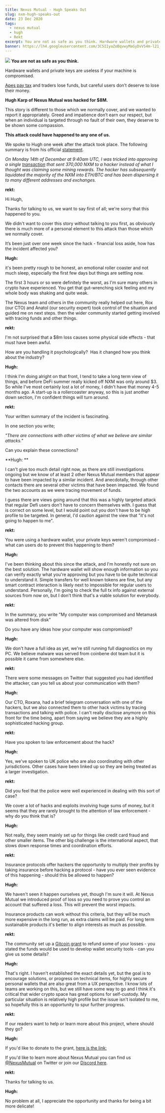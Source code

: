 ```yaml
---
title: Nexus Mutual - Hugh Speaks Out
slug: nxm-hugh-speaks-out
date: 23 Dec 2020
tags:
  - nexus mutual
  - hugh
  - Rekt
excerpt: You are not as safe as you think. Hardware wallets and private keys are useless if your machine is compromised.  Apes pay tax and traders lose funds, but careful users don’t deserve to lose their money. Hugh Karp of Nexus Mutual was hacked for $8M.
banner: https://lh4.googleusercontent.com/3C5IIyaZoBqvwyMaGyDvVS4m-l21_r_ijVf_xeQBSF-jYKoEPtHzIpKZzDZ9ibV1sO2PUrL41u3YrNaRfGsBm_ACHC-jBwhhPsTx7TuSNOYs7ZCOVqsh_3uW8QowqTryN6R9XZyi
---
```


![](https://lh4.googleusercontent.com/3C5IIyaZoBqvwyMaGyDvVS4m-l21_r_ijVf_xeQBSF-jYKoEPtHzIpKZzDZ9ibV1sO2PUrL41u3YrNaRfGsBm_ACHC-jBwhhPsTx7TuSNOYs7ZCOVqsh_3uW8QowqTryN6R9XZyi)
**You are not as safe as you think.**

Hardware wallets and private keys are useless if your machine is compromised.

[Apes pay tax](/ape-tax/) and traders lose funds, but careful users don’t deserve to lose their money.

**Hugh Karp of Nexus Mutual was hacked for $8M.**

This story is different to those which we normally cover, and we wanted to report it appropriately. Greed and impatience don’t earn our respect, but when an individual is targeted through no fault of their own, they deserve to be shown some compassion.

**This attack could have happened to any one of us.**

We spoke to Hugh one week after the attack took place. The following summary is from his official [statement](https://medium.com/@hugh_karp/nxm-hack-update-72c5c017b48).

_On Monday 14th of December at 9:40am UTC, I was tricked into approving a single _[_transaction_](https://etherscan.io/tx/0x4ddcc21c6de13b3cf472c8d4cdafd80593e0fc286c67ea144a76dbeddb7f3629)_ that sent 370,000 NXM to a hacker instead of what I thought was claiming some mining rewards. The hacker has subsequently liquidated the majority of the NXM into ETH/BTC and has been dispersing it to many different addresses and exchanges._

**rekt:**

Hi Hugh,

Thanks for talking to us, we want to say first of all; we're sorry that this happened to you.

We didn't want to cover this story without talking to you first, as obviously there is much more of a personal element to this attack than those which we normally cover.

It’s been just over one week since the hack - financial loss aside, how has the incident affected you?

**Hugh:**

it's been pretty rough to be honest, an emotional roller coaster and not much sleep, especially the first few days but things are settling now.

The first 3 hours or so were definitely the worst, as I'm sure many others in crypto have experienced. You get that gut-wrenching sick feeling and my whole body was shaking and quite weak.

The Nexus team and others in the community really helped out here, Rox (our CTO) and Anatol (our security expert) took control of the situation and guided me on next steps. then the wider community started getting involved with tracing funds and other things.

**rekt:**

I'm not surprised that a $8m loss causes some physical side effects - that must have been awful.

How are you handling it psychologically?  Has it changed how you think about the industry?

**Hugh:**

I think I'm doing alright on that front, I tend to take a long term view of things, and before DeFi summer really kicked off NXM was only around $3. So while I've most certainly lost a lot of money, I didn't have that money 4-5 months ago. A start-up is a rollercoaster anyway, so this is just another down section, I'm confident things will turn around.

**rekt:**

Your written summary of the incident is fascinating.

In one section you write;

_"There are connections with other victims of what we believe are similar attacks."_

Can you explain these connections?

**Hugh: **

I can't give too much detail right now, as there are still investigations ongoing but we know of at least 2 other Nexus Mutual members that appear to have been impacted by a similar incident. And anecdotally, through other contacts there are several other victims that have been impacted. We found the two accounts as we were tracing movement of funds.

I guess there are views going around that this was a highly targeted attack that regular Defi users don't have to concern themselves with. I guess that is correct on some level, but I would point out you don't have to be high profile to be targeted. In general, I'd caution against the view that "it's not going to happen to me".

**rekt:**

You were using a hardware wallet, your private keys weren't compromised - what can users do to prevent this happening to them?

**Hugh:**

I've been thinking about this since the attack, and I'm honestly not sure on the best solution. The hardware wallet will show enough information so you can verify exactly what you're approving but you have to be quite technical to understand it. Simple transfers for well known tokens are fine, but any smart contract interaction is likely next to impossible for regular users to understand. Personally, I'm going to check the full tx info against external sources from now on, but I don't think that's a viable solution for everybody.

**rekt:**

In the summary, you write "My computer was compromised and Metamask was altered from disk"

Do you have any ideas how your computer was compromised?

**Hugh:**

We don't have a full idea as yet, we're still running full diagnostics on my PC. We believe malware was served from coinbene dot team but it is possible it came from somewhere else.

**rekt:**

There were some messages on Twitter that suggested you had identified the attacker, can you tell us about your communication with them?

**Hugh:**

Our CTO, Roxana, had a brief telegram conversation with one of the hackers, but we also connected them to other hack victims by tracing transactions and talking with police. I can't really disclose anymore on this front for the time being, apart from saying we believe they are a highly sophisticated hacking group.

**rekt:**

Have you spoken to law enforcement about the hack?

**Hugh:**

Yes, we've spoken to UK police who are also coordinating with other jurisdictions. Other cases have been linked up so they are being treated as a larger investigation.

**rekt:**

Did you feel that the police were well experienced in dealing with this sort of case?

We cover a lot of hacks and exploits involving huge sums of money, but it seems that they are rarely brought to the attention of law enforcement - why do you think that is?

**Hugh:**

Not really, they seem mainly set up for things like credit card fraud and other smaller items. The other big challenge is the international aspect, that slows down response times and coordination efforts.

**rekt:**

Insurance protocols offer hackers the opportunity to multiply their profits by taking insurance before hacking a protocol - have you ever seen evidence of this happening - should this be allowed to happen?

**Hugh:**

We haven't seen it happen ourselves yet, though I'm sure it will. At Nexus Mutual we introduced proof of loss so you need to prove you control an account that suffered a loss. This will prevent the worst impacts.

Insurance products can work without this criteria, but they will be much more expensive in the long run, as extra claims will be paid. For long term sustainable products it's better to align interests as much as possible.

**rekt:**

The community set up a [Gitcoin grant](https://gitcoin.co/grants/1848/donations-to-hugh-karp-for-the-recent-hack-of-pers) to refund some of your losses - you stated the funds would be used to develop wallet security tools - can you give us some details?

**Hugh:**

That's right. I haven't established the exact details yet, but the goal is to encourage solutions, or progress on technical items, for highly secure personal wallets that are also great from a UX perspective. I know lots of teams are working on this, but we still have some way to go and I think it's critical that wider crypto space has great options for self-custody. My particular situation is relatively high profile but the issue isn't isolated to me, so hopefully this is an opportunity to spur further progress.

**rekt:**

If our readers want to help or learn more about this project, where should they go?

**Hugh:**

If you'd like to donate to the grant, [here is the link:](https://gitcoin.co/grants/1848/donations-to-hugh-karp-for-the-recent-hack-of-pers)

If you'd like to learn more about Nexus Mutual you can find us [@NexusMutual](https://twitter.com/nexusmutual) on Twitter or join our [Discord here](https://discord.com/invite/xxFaAEn).

**rekt:**

Thanks for talking to us.

**Hugh:**

No problem at all, I appreciate the opportunity and thanks for being a bit more delicate!
